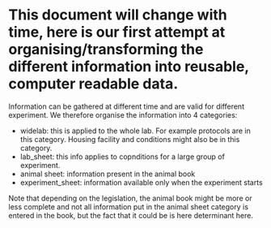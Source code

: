 # This document will change with time, here is our first attempt at organising/transforming the different information into reusable, computer readable data.

Information can be gathered at different time and are valid for different experiment. We therefore organise the information into 4 categories:

- widelab: this is applied to the whole lab. For example protocols are in this category. Housing facility and conditions might also be in this category.
- lab_sheet: this info applies to copnditions for a large group of experiment.
- animal sheet: information present in the animal book 
- experiment_sheet: information available only when the experiment starts

Note that depending on the legislation, the animal book might be more or less complete and not all information put in the animal sheet category is entered in the book, but the fact that it could be is here determinant here.
